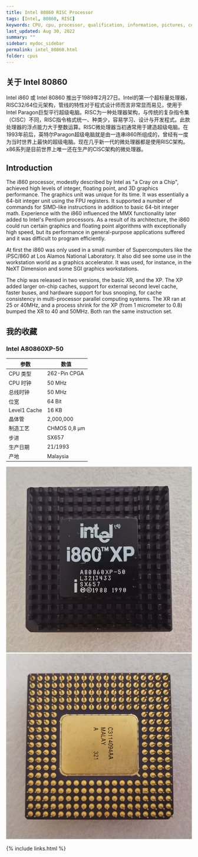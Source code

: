 ```yaml
---
title: Intel 80860 RISC Processor
tags: [Intel, 80860, RISC]
keywords: CPU, cpu, processor, qualification, information, pictures, core, frequency, chip packaging, packaging, cpu info, x86, collection, amd, cyrix, harris, ibm, idt, iit, intel, motorola, nec, sgs, sgs-thomson, siemens, ST, signetics, mhs, ti, texas instruments, ulsi, umc, weitek, zilog, 808x, 8085, 8088, 8086, 80188, 80186, 80286, 286, 80386, 386, i386, Am386, 386sx, 386dx, 486, i486, 586, 486sx, 486dx, overdrive, 487, pentium, 586, 5x86, 386dlc, 386slc, 486dx2, mmx, ppro, pentium-pro, pro, athlon, duron, z80, dirk oppelt, dirk, oppelt, engineering, sample, samples
last_updated: Aug 30, 2022
summary: ""
sidebar: mydoc_sidebar
permalink: intel_80860.html
folder: cpus
---
```


## 关于 Intel 80860

Intel i860 或 Intel 80860 推出于1989年2月27日。Intel的第一个超标量处理器，RISC32/64位元架构，管线的特性对于程式设计师而言非常显而易见，使用于Intel Paragon巨型平行超级电脑。RISC为一种处理器架构，与传统的复杂指令集（CISC）不同，RISC指令格式统一、种类少，容易学习、设计与开发程式。此款处理器的浮点能力大于整数运算。RISC微处理器当初通常用于建造超级电脑。在1993年前后，英特尔Paragon超级电脑就是由一连串i860所组成的，曾经有一度为当时世界上最快的超级电脑。现在几乎新一代的微处理器都是使用RISC架构。x86系列是目前世界上唯一还在生产的CISC架构的微处理器。

## Introduction

The i860 processor, modestly described by Intel as "a Cray on a Chip", achieved high levels of integer, floating point, and 3D graphics performance. The graphics unit was unique for its time. It was essentially a 64-bit integer unit using the FPU registers. It supported a number of commands for SIMD-like instructions in addition to basic 64-bit integer math. Experience with the i860 influenced the MMX functionality later added to Intel's Pentium processors. As a result of its architecture, the i860 could run certain graphics and floating point algorithms with exceptionally high speed, but its performance in general-purpose applications suffered and it was difficult to program efficiently.
 
At first the i860 was only used in a small number of Supercomputers like the iPSC/860 at Los Alamos National Laboratory. It also did see some use in the workstation world as a graphics accelerator. It was used, for instance, in the NeXT Dimension and some SGI graphics workstations.
 
The chip was released in two versions, the basic XR, and the XP. The XP added larger on-chip caches, support for external second level cache, faster buses, and hardware support for bus snooping, for cache consistency in multi-processor parallel computing systems. The XR ran at 25 or 40MHz, and a process shrink for the XP (from 1 micrometer to 0.8) bumped the XR to 40 and 50MHz. Both ran the same instruction set.

## 我的收藏

### Intel A80860XP-50

| 参数 | 数值 |
| ------ | ------ |
| CPU 类型 | 262-Pin CPGA |
| CPU 时钟 | 50 MHz |
| 总线时钟 | 50 MHz |
| 位宽 | 64 Bit |
| Level1 Cache | 16 KB |
| 晶体管 | 2,000,000 |
| 制造工艺 | CHMOS 0,8 µm |
| 步进 | SX657 |
| 生产日期 | 21/1993 |
| 产地 | Malaysia |

![Intel A80860XP-50 正面](/images/cpus/Intel/Intel_A80860XP-50_1.jpg)
![Intel A80860XP-50 反面](/images/cpus/Intel/Intel_A80860XP-50_2.jpg)

{% include links.html %}

